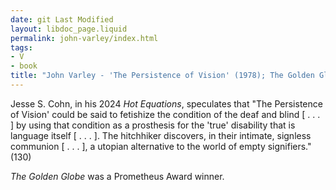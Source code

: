 ```yaml
---
date: git Last Modified
layout: libdoc_page.liquid
permalink: john-varley/index.html
tags:
- V
- book
title: "John Varley - 'The Persistence of Vision' (1978); The Golden Globe"
---
```


Jesse S. Cohn, in his 2024 _Hot Equations_, speculates that "The Persistence of Vision' could be said to fetishize the condition of the deaf and blind [ . . . ] by using that condition as a prosthesis for the 'true' disability that is language itself [ . . . ]. The hitchhiker discovers, in their intimate, signless communion [ . . . ], a utopian alternative to the world of empty signifiers." (130)

_The Golden Globe_ was a Prometheus Award winner.